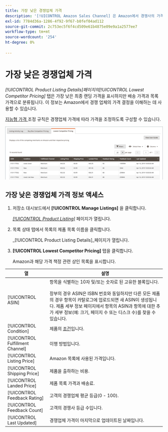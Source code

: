 ```yaml
---
title: 가장 낮은 경쟁업체 가격
description: '[!UICONTROL Amazon Sales Channel] 은 Amazon에서 경쟁사의 가격 결정을 이해하는 데 도움이 되는 [!UICONTROL Lowest Competitor Pricing] 탭을 제공합니다.'
exl-id: 7784d36a-1286-4f92-9f67-b0fef04ad112
source-git-commit: 2c753ec5f6f4cd509e61b4875e09e9a1a2577ee7
workflow-type: tm+mt
source-wordcount: '254'
ht-degree: 0%

---
```


# 가장 낮은 경쟁업체 가격

_[!UICONTROL Product Listing Details]_페이지의_[!UICONTROL Lowest Competitor Pricing]_ 탭은 가장 낮은 최종 랜딩 가격을 표시하지만 배송 가격과 목록 가격으로 분류됩니다. 이 정보는 Amazon에서 경쟁 업체의 가격 결정을 이해하는 데 사용할 수 있습니다.

[지능형 가격 ](./intelligent-repricing-rules.md) 조정 규칙은 경쟁업체 가격에 따라 가격을 조정하도록 구성할 수 있습니다.

![가장 낮은 경쟁업체 가격](assets/amazon-listing-details-lowest-comp.png)

## 가장 낮은 경쟁업체 가격 정보 액세스

1. 저장소 대시보드에서 **[!UICONTROL Manage Listings]** 을 클릭합니다.

   [_[!UICONTROL Product Listing]_](./managing-product-listings.md) 페이지가 열립니다.

1. 목록 상태 탭에서 목록의 제품 목록 이름을 클릭합니다.

   _[!UICONTROL Product Listing Details]_페이지가 열립니다.

1. **[!UICONTROL Lowest Competitor Pricing]** 탭을 클릭합니다.

   Amazon과 해당 가격 책정 관련 상인 목록을 표시합니다.

| 열 | 설명 |
|---|---|
| [!UICONTROL ASIN] | 항목을 식별하는 10자 및/또는 숫자로 된 고유한 블록입니다.<br><br>장부의 경우 ASIN은 ISBN 번호와 동일하지만 다른 모든 제품의 경우 항목이 카탈로그에 업로드되면 새 ASIN이 생성됩니다. 제품 세부 정보 페이지에서 항목의 ASIN과 항목에 대한 추가 세부 정보(예: 크기, 페이지 수 또는 디스크 수)를 찾을 수 있습니다. |
| [!UICONTROL Condition] | 제품의 [조건](./product-listing-condition.md)입니다. |
| [!UICONTROL Fulfillment Channel] | 이행 방법입니다. |
| [!UICONTROL Listing Price] | Amazon 목록에 사용된 가격입니다. |
| [!UICONTROL Shipping Price] | 제품을 출하하는 비용. |
| [!UICONTROL Landed Price] | 제품 목록 가격과 배송료. |
| [!UICONTROL Feedback Rating] | 고객의 경쟁업체 평균 등급(0 - 100). |
| [!UICONTROL Feedback Count] | 고객의 경쟁사 등급 수입니다. |
| [!UICONTROL Last Updated] | 경쟁업체 가격이 마지막으로 업데이트된 날짜입니다. |
